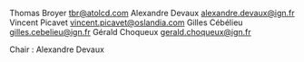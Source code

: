 Thomas Broyer <tbr@atolcd.com>
Alexandre Devaux <alexandre.devaux@ign.fr>
Vincent Picavet <vincent.picavet@oslandia.com>
Gilles Cébélieu <gilles.cebelieu@ign.fr>
Gérald Choqueux <gerald.choqueux@ign.fr>

Chair : Alexandre Devaux

